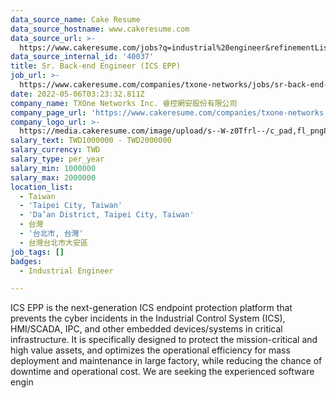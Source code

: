```yaml
---
data_source_name: Cake Resume
data_source_hostname: www.cakeresume.com
data_source_url: >-
  https://www.cakeresume.com/jobs?q=industrial%20engineer&refinementList%5Blang_name%5D%5B0%5D=English&refinementList%5Bsalary_type%5D=per_year
data_source_internal_id: '40037'
title: Sr. Back-end Engineer (ICS EPP)
job_url: >-
  https://www.cakeresume.com/companies/txone-networks/jobs/sr-back-end-engineer-ics-epp
date: 2022-05-06T03:23:32.811Z
company_name: TXOne Networks Inc. 睿控網安股份有限公司
company_page_url: 'https://www.cakeresume.com/companies/txone-networks'
company_logo_url: >-
  https://media.cakeresume.com/image/upload/s--W-z0Tfrl--/c_pad,fl_png8,h_200,w_200/v1649919248/vgo3bwumqqiblbb1kwwz.png
salary_text: TWD1000000 - TWD2000000
salary_currency: TWD
salary_type: per_year
salary_min: 1000000
salary_max: 2000000
location_list:
  - Taiwan
  - 'Taipei City, Taiwan'
  - 'Da’an District, Taipei City, Taiwan'
  - 台灣
  - '台北市, 台灣'
  - 台灣台北市大安區
job_tags: []
badges:
  - Industrial Engineer

---
```


ICS EPP is the next-generation ICS endpoint protection platform that prevents the cyber incidents in the Industrial Control System (ICS), HMI/SCADA, IPC, and other embedded devices/systems in critical infrastructure. It is specifically designed to protect the mission-critical and high value assets, and optimizes the operational efficiency for mass deployment and maintenance in large factory, while reducing the chance of downtime and operational cost. We are seeking the experienced software engin